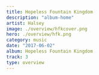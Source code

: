 ```yaml
---
title: Hopeless Fountain Kingdom
description: "album-home"
artist: Halsey
image: ./overview/hfkcover.png
hero: ./overview/hfk.png
category: music
date: "2017-06-02"
album: Hopeless Fountain Kingdom
track: 3
type: overview
---
```

